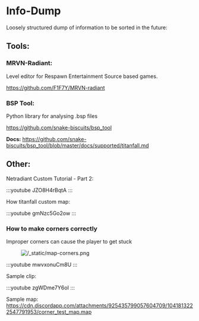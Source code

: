 # Info-Dump

Loosely structured dump of information to be sorted in the future:

## Tools:

### MRVN-Radiant:

Level editor for Respawn Entertainment Source based games.

<https://github.com/F1F7Y/MRVN-radiant>

### BSP Tool:

Python library for analysing .bsp files

<https://github.com/snake-biscuits/bsp_tool>

**Docs:**
<https://github.com/snake-biscuits/bsp_tool/blob/master/docs/supported/titanfall.md>

## Other:

Netradiant Custom Tutorial - Part 2:

:::youtube
JZO8H4rBqtA
:::

How titanfall custom map:

:::youtube
gmNzc5Go2ow
:::

### How to make corners correctly

Improper corners can cause the player to get stuck

<figure class="screenshot">
<img src="/_static/map-corners.png" class="screenshot"
alt="/_static/map-corners.png" />
</figure>

:::youtube
mwvxonuCm8U
:::

Sample clip:

:::youtube
zgWDme7Y6oI
:::

Sample map:
<https://cdn.discordapp.com/attachments/925435799057604709/1041813222547791953/corner_test_map.map>
